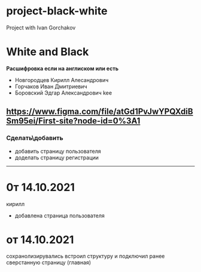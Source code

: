 # project-black-white
 Project with Ivan Gorchakov


# White and Black
**Расшифровка если на англиском или есть**

- Новгородцев Кирилл Алесандрович
- Горчаков Иван Дмитриевич
- Боровский Эдгар Александрович kee 

https://www.figma.com/file/atGd1PvJwYPQXdiBSm95ei/First-site?node-id=0%3A1
---

### Сделать\добавить

- добавить страницу пользователя
- доделать страницу регистрации 

---

# 0т 14.10.2021
  кирилл
- добавлена страница пользователя

# от 14.10.2021
  сохранолизирувались 
  встроил структуру и подключил ранее сверстанную страницу (главная)